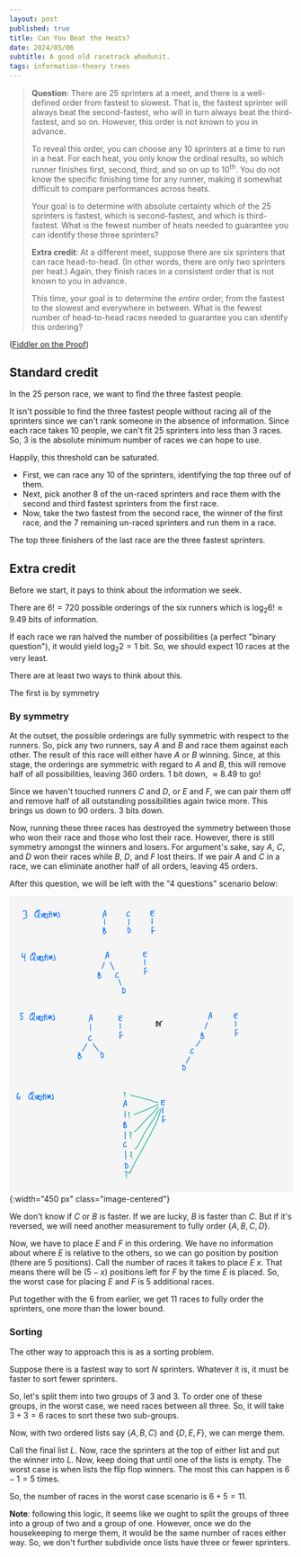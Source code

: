 ```yaml
---
layout: post
published: true
title: Can You Beat the Heats?
date: 2024/05/06
subtitle: A good old racetrack whodunit.
tags: information-theory trees
---
```


>**Question**: There are $25$ sprinters at a meet, and there is a well-defined order from fastest to slowest. That is, the fastest sprinter will always beat the second-fastest, who will in turn always beat the third-fastest, and so on. However, this order is not known to you in advance.
>
>To reveal this order, you can choose any $10$ sprinters at a time to run in a heat. For each heat, you only know the ordinal results, so which runner finishes first, second, third, and so on up to $10^\text{th}.$ You do not know the specific finishing time for any runner, making it somewhat difficult to compare performances across heats.
>
>Your goal is to determine with absolute certainty which of the $25$ sprinters is fastest, which is second-fastest, and which is third-fastest. What is the fewest number of heats needed to guarantee you can identify these three sprinters?
>
>**Extra credit**: At a different meet, suppose there are six sprinters that can race head-to-head. (In other words, there are only two sprinters per heat.) Again, they finish races in a consistent order that is not known to you in advance.
>
>This time, your goal is to determine the _entire_ order, from the fastest to the slowest and everywhere in between. What is the fewest number of head-to-head races needed to guarantee you can identify this ordering?

<!--more-->

([Fiddler on the Proof](https://thefiddler.substack.com/p/can-you-beat-the-heats))

## Standard credit

In the $25$ person race, we want to find the three fastest people. 

It isn't possible to find the three fastest people without racing all of the sprinters since we can't rank someone in the absence of information. Since each race takes $10$ people, we can't fit $25$ sprinters into less than $3$ races. So, $3$ is the absolute minimum number of races we can hope to use.

Happily, this threshold can be saturated.

- First, we can race any $10$ of the sprinters, identifying the top three ouf of them.
- Next, pick another $8$ of the un-raced sprinters and race them with the second and third fastest sprinters from the first race.
- Now, take the two fastest from the second race, the winner of the first race, and the $7$ remaining un-raced sprinters and run them in a race.

The top three finishers of the last race are the three fastest sprinters.

## Extra credit

Before we start, it pays to think about the information we seek. 

There are $6! = 720$ possible orderings of the six runners which is $\log_2 6! \approx 9.49$ bits of information.

If each race we ran halved the number of possibilities (a perfect "binary question"), it would yield $\log_2 2 = 1$ bit. So, we should expect $10$ races at the very least.

There are at least two ways to think about this.

The first is by symmetry

### By symmetry

At the outset, the possible orderings are fully symmetric with respect to the runners. So, pick any two runners, say $A$ and $B$ and race them against each other. The result of this race will either have $A$ or $B$ winning. Since, at this stage, the orderings are symmetric with regard to $A$ and $B,$ this will remove half of all possibilities, leaving $360$ orders. $1$ bit down, $\approx 8.49$ to go!

Since we haven't touched runners $C$ and $D,$ or $E$ and $F,$ we can pair them off and remove half of all outstanding possibilities again twice more. This brings us down to $90$ orders. $3$ bits down.

Now, running these three races has destroyed the symmetry between those who won their race and those who lost their race. However, there is still symmetry amongst the winners and losers. For argument's sake, say $A,$ $C,$ and $D$ won their races while $B,$ $D,$ and $F$ lost theirs. If we pair $A$ and $C$ in a race, we can eliminate another half of all orders, leaving $45$ orders.

After this question, we will be left with the "4 questions" scenario below:

![](/img/2024-05-06-sprinters-diagram.png){:width="450 px" class="image-centered"}

We don't know if $C$ or $B$ is faster. If we are lucky, $B$ is faster than $C.$ But if it's reversed, we will need another measurement to fully order $\{A,B,C,D\}.$

Now, we have to place $E$ and $F$ in this ordering. We have no information about where $E$ is relative to the others, so we can go position by position (there are $5$ positions). Call the number of races it takes to place $E$ $x.$ That means there will be $(5-x)$ positions left for $F$ by the time $E$ is placed. So, the worst case for placing $E$ and $F$ is $5$ additional races. 

Put together with the $6$ from earlier, we get $11$ races to fully order the sprinters, one more than the lower bound.

### Sorting

The other way to approach this is as a sorting problem. 

Suppose there is a fastest way to sort $N$ sprinters. Whatever it is, it must be faster to sort fewer sprinters. 

So, let's split them into two groups of $3$ and $3$. To order one of these groups, in the worst case, we need races between all three. So, it will take $3+3=6$ races to sort these two sub-groups.

Now, with two ordered lists say $\{A,B,C\}$ and $\{D,E,F\}$, we can merge them.

Call the final list $L.$ Now, race the sprinters at the top of either list and put the winner into $L.$ Now, keep doing that until one of the lists is empty. The worst case is when lists the flip flop winners. The most this can happen is $6-1=5$ times.

So, the number of races in the worst case scenario is $6 + 5 = 11.$

**Note**: following this logic, it seems like we ought to split the groups of three into a group of two and a group of one. However, once we do the housekeeping to merge them, it would be the same number of races either way. So, we don't further subdivide once lists have three or fewer sprinters.





<br>
